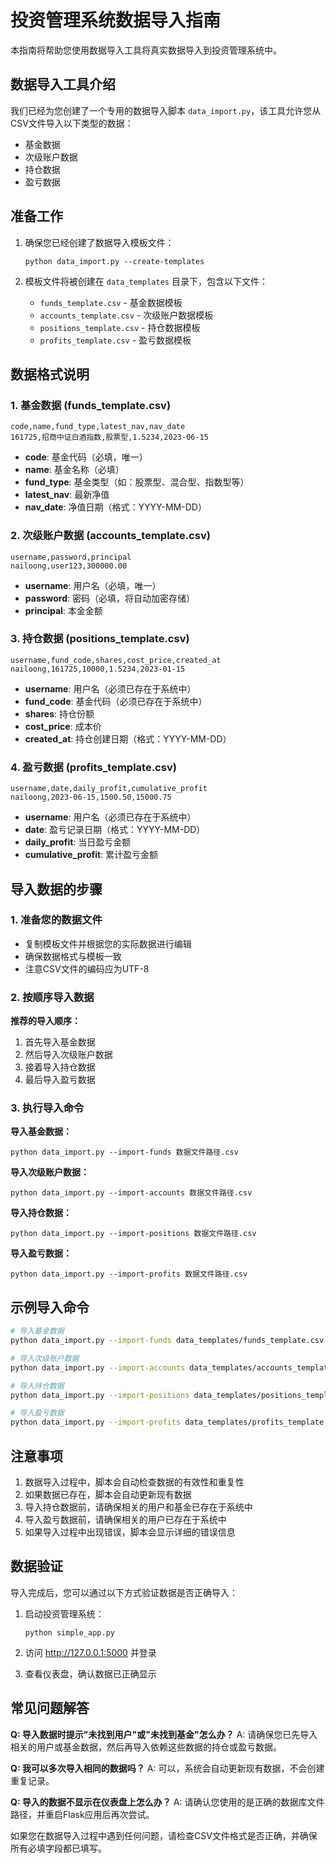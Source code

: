 # 投资管理系统数据导入指南

本指南将帮助您使用数据导入工具将真实数据导入到投资管理系统中。

## 数据导入工具介绍

我们已经为您创建了一个专用的数据导入脚本 `data_import.py`，该工具允许您从CSV文件导入以下类型的数据：

- 基金数据
- 次级账户数据
- 持仓数据
- 盈亏数据

## 准备工作

1. 确保您已经创建了数据导入模板文件：
   ```
   python data_import.py --create-templates
   ```

2. 模板文件将被创建在 `data_templates` 目录下，包含以下文件：
   - `funds_template.csv` - 基金数据模板
   - `accounts_template.csv` - 次级账户数据模板
   - `positions_template.csv` - 持仓数据模板
   - `profits_template.csv` - 盈亏数据模板

## 数据格式说明

### 1. 基金数据 (funds_template.csv)

```csv
code,name,fund_type,latest_nav,nav_date
161725,招商中证白酒指数,股票型,1.5234,2023-06-15
```

- **code**: 基金代码（必填，唯一）
- **name**: 基金名称（必填）
- **fund_type**: 基金类型（如：股票型、混合型、指数型等）
- **latest_nav**: 最新净值
- **nav_date**: 净值日期（格式：YYYY-MM-DD）

### 2. 次级账户数据 (accounts_template.csv)

```csv
username,password,principal
nailoong,user123,300000.00
```

- **username**: 用户名（必填，唯一）
- **password**: 密码（必填，将自动加密存储）
- **principal**: 本金金额

### 3. 持仓数据 (positions_template.csv)

```csv
username,fund_code,shares,cost_price,created_at
nailoong,161725,10000,1.5234,2023-01-15
```

- **username**: 用户名（必须已存在于系统中）
- **fund_code**: 基金代码（必须已存在于系统中）
- **shares**: 持仓份额
- **cost_price**: 成本价
- **created_at**: 持仓创建日期（格式：YYYY-MM-DD）

### 4. 盈亏数据 (profits_template.csv)

```csv
username,date,daily_profit,cumulative_profit
nailoong,2023-06-15,1500.50,15000.75
```

- **username**: 用户名（必须已存在于系统中）
- **date**: 盈亏记录日期（格式：YYYY-MM-DD）
- **daily_profit**: 当日盈亏金额
- **cumulative_profit**: 累计盈亏金额

## 导入数据的步骤

### 1. 准备您的数据文件

- 复制模板文件并根据您的实际数据进行编辑
- 确保数据格式与模板一致
- 注意CSV文件的编码应为UTF-8

### 2. 按顺序导入数据

**推荐的导入顺序：**

1. 首先导入基金数据
2. 然后导入次级账户数据
3. 接着导入持仓数据
4. 最后导入盈亏数据

### 3. 执行导入命令

**导入基金数据：**
```
python data_import.py --import-funds 数据文件路径.csv
```

**导入次级账户数据：**
```
python data_import.py --import-accounts 数据文件路径.csv
```

**导入持仓数据：**
```
python data_import.py --import-positions 数据文件路径.csv
```

**导入盈亏数据：**
```
python data_import.py --import-profits 数据文件路径.csv
```

## 示例导入命令

```bash
# 导入基金数据
python data_import.py --import-funds data_templates/funds_template.csv

# 导入次级账户数据
python data_import.py --import-accounts data_templates/accounts_template.csv

# 导入持仓数据
python data_import.py --import-positions data_templates/positions_template.csv

# 导入盈亏数据
python data_import.py --import-profits data_templates/profits_template.csv
```

## 注意事项

1. 数据导入过程中，脚本会自动检查数据的有效性和重复性
2. 如果数据已存在，脚本会自动更新现有数据
3. 导入持仓数据前，请确保相关的用户和基金已存在于系统中
4. 导入盈亏数据前，请确保相关的用户已存在于系统中
5. 如果导入过程中出现错误，脚本会显示详细的错误信息

## 数据验证

导入完成后，您可以通过以下方式验证数据是否正确导入：

1. 启动投资管理系统：
   ```
   python simple_app.py
   ```

2. 访问 http://127.0.0.1:5000 并登录

3. 查看仪表盘，确认数据已正确显示

## 常见问题解答

**Q: 导入数据时提示"未找到用户"或"未找到基金"怎么办？**
A: 请确保您已先导入相关的用户或基金数据，然后再导入依赖这些数据的持仓或盈亏数据。

**Q: 我可以多次导入相同的数据吗？**
A: 可以，系统会自动更新现有数据，不会创建重复记录。

**Q: 导入的数据不显示在仪表盘上怎么办？**
A: 请确认您使用的是正确的数据库文件路径，并重启Flask应用后再次尝试。

如果您在数据导入过程中遇到任何问题，请检查CSV文件格式是否正确，并确保所有必填字段都已填写。